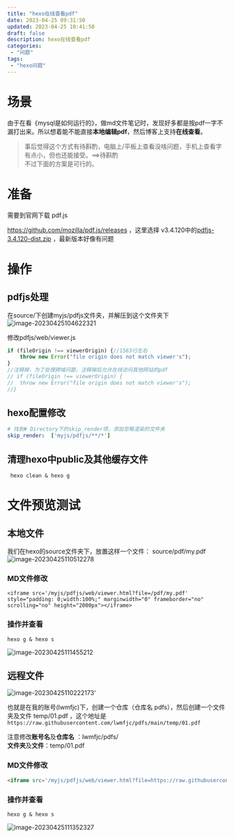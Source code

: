 ```yaml
---
title: "hexo在线查看pdf"
date: 2023-04-25 09:31:50 
updated: 2023-04-25 10:41:50 
draft: false
description: hexo在线查看pdf
categories: 
 - "问题"
tags:
 - "hexo问题"
---
```


# 场景

由于在看《mysql是如何运行的》，做md文件笔记时，发现好多都是按pdf一字不漏打出来。所以想着能不能直接**本地编辑pdf**，然后博客上支持**在线查看**。

> 事后觉得这个方式有待斟酌，电脑上/平板上查看没啥问题，手机上查看字有点小，但也还能接受。==>待斟酌  
> 不过下面的方案是可行的。

# 准备

需要到官网下载 pdf.js  

https://github.com/mozilla/pdf.js/releases ，这里选择 v3.4.120中的[pdfjs-3.4.120-dist.zip](https://github.com/mozilla/pdf.js/releases/download/v3.4.120/pdfjs-3.4.120-dist.zip) ，最新版本好像有问题  

# 操作

## pdfjs处理

在source/下创建myjs/pdfjs文件夹，并解压到这个文件夹下  
![image-20230425104622321](images/mypost/image-20230425104622321.png)

修改pdfjs/web/viewer.js  

```javascript
if (fileOrigin !== viewerOrigin) {//1563行左右
	throw new Error("file origin does not match viewer's");
}
//注释掉，为了处理跨域问题，注释掉后允许在线访问其他网站的pdf
// if (fileOrigin !== viewerOrigin) {
//	throw new Error("file origin does not match viewer's");
//}
```

## hexo配置修改

```yml
# 找到# Directory下的skip_render项，添加忽略渲染的文件夹
skip_render:  ['myjs/pdfjs/**/*']
```

## 清理hexo中public及其他缓存文件

```shell
 hexo clean & hexo g
```

# 文件预览测试

## 本地文件

我们在hexo的source文件夹下，放置这样一个文件： source/pdf/my.pdf   
![image-20230425110512278](images/mypost/image-20230425110512278.png)

### MD文件修改

```shell
<iframe src='/myjs/pdfjs/web/viewer.html?file=/pdf/my.pdf' style="padding: 0;width:100%;" marginwidth="0" frameborder="no" scrolling="no" height="2000px"></iframe>
```

### 操作并查看

```shell
hexo g & hexo s
```

![image-20230425111455212](images/mypost/image-20230425111455212.png)

## 远程文件

![image-20230425110222173](images/mypost/image-20230425110222173.png)‘

也就是在我的账号(lwmfjc)下，创建一个仓库（仓库名 pdfs），然后创建一个文件夹及文件 temp/01.pdf ，这个地址是 ```https://raw.githubusercontent.com/lwmfjc/pdfs/main/temp/01.pdf```

注意修改**账号名**及**仓库名** ：lwmfjc/pdfs/  
**文件夹**及**文件**：temp/01.pdf

### MD文件修改

```markdown
<iframe src='/myjs/pdfjs/web/viewer.html?file=https://raw.githubusercontent.com/lwmfjc/pdfs/main/mysql/01.pdf' style="padding: 0;width:100%;" marginwidth="0" frameborder="no" scrolling="no" height="2000px"></iframe>
```

### 操作并查看

```shell
hexo g & hexo s
```

![image-20230425111352327](images/mypost/image-20230425111352327.png)